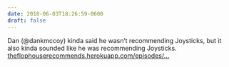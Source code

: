 ```yaml
---
date: 2018-06-03T18:26:59-0600
draft: false
---
```


Dan (@dankmccoy) kinda said he wasn’t recommending Joysticks, but it also kinda sounded like he was recommending Joysticks. [theflophouserecommends.herokuapp.com/episodes/…](http://theflophouserecommends.herokuapp.com/episodes/258)

